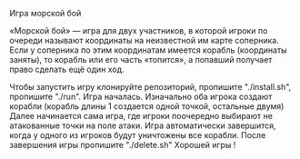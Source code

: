 Игра морской бой

«Морской бой» — игра для двух участников, в которой игроки по очереди называют координаты на неизвестной им карте соперника. Если у соперника по этим координатам имеется корабль (координаты заняты), то корабль или его часть «топится», а попавший получает право сделать ещё один ход.

Чтобы запустить игру клонируйте репозиторий, пропишите "./install.sh", пропишите "./run".
Игра началась. 
Изначально оба игрока создают корабли (корабль длины 1 создается одной точкой, остальные двумя)
Далее начинается сама игра, где игроки поочередно выбирают не атакованные точки на поле атаки.
Игра автоматически завершится, когда у одного из игроков будут уничтожены все корабли.
После завершения игры пропишите "./delete.sh"
Хорошей игры !
